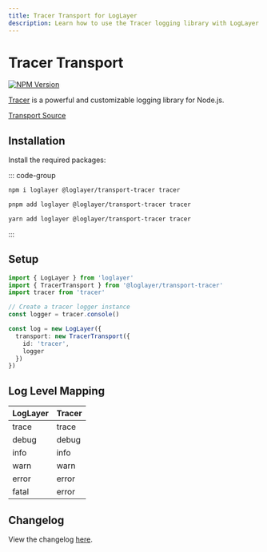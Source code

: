 ```yaml
---
title: Tracer Transport for LogLayer
description: Learn how to use the Tracer logging library with LogLayer
---
```


# Tracer Transport

[![NPM Version](https://img.shields.io/npm/v/%40loglayer%2Ftransport-tracer)](https://www.npmjs.com/package/@loglayer/transport-tracer)

[Tracer](https://www.npmjs.com/package/tracer) is a powerful and customizable logging library for Node.js.

[Transport Source](https://github.com/loglayer/loglayer/tree/master/packages/transports/tracer)

## Installation

Install the required packages:

::: code-group

```sh [npm]
npm i loglayer @loglayer/transport-tracer tracer
```

```sh [pnpm]
pnpm add loglayer @loglayer/transport-tracer tracer
```

```sh [yarn]
yarn add loglayer @loglayer/transport-tracer tracer
```

:::

## Setup

```typescript
import { LogLayer } from 'loglayer'
import { TracerTransport } from '@loglayer/transport-tracer'
import tracer from 'tracer'

// Create a tracer logger instance
const logger = tracer.console()

const log = new LogLayer({
  transport: new TracerTransport({
    id: 'tracer',
    logger
  })
})
```

## Log Level Mapping

| LogLayer | Tracer  |
|----------|---------|
| trace    | trace   |
| debug    | debug   |
| info     | info    |
| warn     | warn    |
| error    | error   |
| fatal    | error   |

## Changelog

View the changelog [here](./changelogs/tracer-changelog.md).